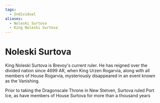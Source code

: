 ```yaml
---
tags:
  - Individual
aliases:
  - Noleski Surtova
  - King Noleski Surtova
---
```

# Noleski Surtova
King Noleski Surtova is Brevoy's current ruler. He has reigned over the divided nation since 4699 AR, when King Urzen Rogarvia, along with all members of House Rogarvia, mysteriously disappeared in an event known as the Vanishing.

Prior to taking the Dragonscale Throne in New Stetven, Surtova ruled Port Ice, as have members of House Surtova for more than a thousand years